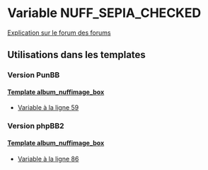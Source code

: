 # Variable NUFF_SEPIA_CHECKED
[Explication sur le forum des forums](http://forum.forumactif.com/t294113-listing-des-variables#NUFF_SEPIA_CHECKED)

## Utilisations dans les templates

### Version PunBB

#### [Template album_nuffimage_box](punbb/album_nuffimage_box.md)
* [Variable à la ligne 59](../punbb/album_nuffimage_box.tpl#L59)

### Version phpBB2

#### [Template album_nuffimage_box](subsilver/album_nuffimage_box.md)
* [Variable à la ligne 86](../subsilver/album_nuffimage_box.tpl#L86)